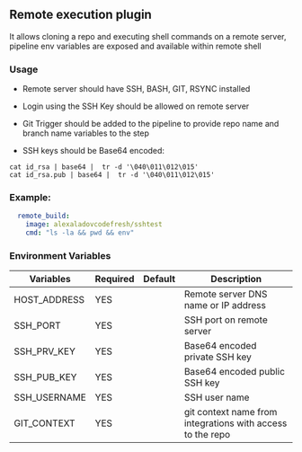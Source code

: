 
## Remote execution plugin

It allows cloning a repo and executing shell commands on a remote server, pipeline env variables are exposed and available within remote shell

### Usage
 
 * Remote server should have SSH, BASH, GIT, RSYNC installed
 
 * Login using the SSH Key should be allowed on remote server
 
 * Git Trigger should be added to the pipeline to provide repo name and branch name variables to the step
 
 * SSH keys should be Base64 encoded:
 ```
 cat id_rsa | base64 |  tr -d '\040\011\012\015' 
 cat id_rsa.pub | base64 |  tr -d '\040\011\012\015'
 ```
 
### Example:

```yaml
  remote_build:
    image: alexaladovcodefresh/sshtest
    cmd: "ls -la && pwd && env"
```

### Environment Variables

| Variables      | Required | Default | Description                                                                             |
|----------------|----------|---------|----------------------------------------------------------------------------------------|
| HOST_ADDRESS     | YES      |         | Remote server DNS name or IP address                                                |
| SSH_PORT   | YES      |         | SSH port on remote server                                                                 |
| SSH_PRV_KEY   | YES      |         | Base64 encoded private SSH key                              |
| SSH_PUB_KEY      | YES       |         | Base64 encoded public SSH key                                         |
| SSH_USERNAME  | YES       |         | SSH user name                                                        |  
| GIT_CONTEXT   | YES  |             | git context name from integrations with access to the repo
